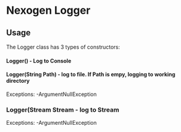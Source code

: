 # Nexogen Logger

## Usage

The Logger class has 3 types of constructors:

#### Logger()  - Log to Console

#### Logger(String Path) - log to file. If Path is empy, logging to working directory
Exceptions:
-ArgumentNullException
### Logger(Stream Stream - log to Stream
Exceptions:
-ArgumentNullException




